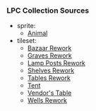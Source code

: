### LPC Collection Sources

- sprite:
  - [Animal](sprite/animal/sources.md)
- tileset:
  - [Bazaar Rework](tileset/bazaar_rework/sources.md)
  - [Graves Rework](tileset/graves_rework/sources.md)
  - [Lamp Posts Rework](tileset/lamp_posts_rework/sources.md)
  - [Shelves Rework](tileset/shelves_rework/sources.md)
  - [Tables Rework](tileset/tables_rework/sources.md)
  - [Tent](tileset/tent/sources.md)
  - [Vendor's Table](tileset/vendors_table/sources.md)
  - [Wells Rework](tileset/wells_rework/sources.md)

